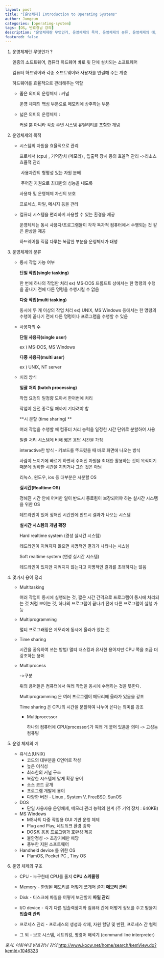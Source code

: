 ```yaml
---
layout: post
title: "[운영체제] Introduction to Operating Systems"
author: Jungeun
categories: [operating-system]
tags: [OS, 반효경님 강의]
description: "운영체제란 무엇인가, 운영체제의 목적, 운영체제의 분류, 운영체제의 예, 운영체제의 구조"
featured: false
---
```


1. 운영체제란 무엇인가 ?

   일종의 소프트웨어, 컴퓨터 하드웨어 바로 윗 단에 설치되는 소프트웨어 

   컴퓨터 하드웨어와 각종 소프트웨어와 사용자를 연결해 주는 계층

   하드웨어를 효율적으로 관리해주는 역할

   - 좁은 의미의 운영체제 : 커널

     운영 체제의 핵심 부분으로 메모리에 상주하는 부분

   - 넓은 의미의 운영체제 : 

     커널 뿐 아니라 각종 주변 시스템 유틸리티를 포함한 개념

2. 운영체제의 목적

   - 시스템의 자원을 효율적으로 관리

     프로세서 (cpu) , 기억장치 (메모리) , 입출력 장치 등의 효율적 관리 ->리소스 효율적 관리

     ​	사용자간의 형평성 있는 자원 분배

     ​	주어진 자원으로 최대한의 성능을 내도록

     사용자 및 운영체제 자신의 보호

     프로세스, 파일, 메시지 등을 관리

   - 컴퓨터 시스템을 편리하게 사용할 수 있는 환경을 제공

     운영체제는 동시 사용자/프로그램들이 각각 독자적 컴퓨터에서 수행되는 것 같은 환상을 제공

     하드웨어를 직접 다루는 복잡한 부분을 운영체제가 대행

3. 운영체제의 분류

   - 동시 작업 가능 여부

     **단일 작업(single tasking)**

     한 번에 하나의 작업만 처리 ex) MS-DOS 프롬프트 상에서는 한 명령의 수행을 끝내기 전에 다른 명령을 수행시킬 수 없음

     **다중 작업(multi tasking)**

     동시에 두 개 이상의 작업 처리 ex) UNIX, MS Windows 등에서는 한 명령의 수행이 끝나기 전에 다른 명령이나 프로그램을 수행할 수 있음

   - 사용자의 수

     **단일 사용자(single user)** 

     ex ) MS-DOS, MS Windows

     **다중 사용자(multi user)**

     ex ) UNIX, NT server

   - 처리 방식

     **일괄 처리 (batch processing)**

     작업 요청의 일정량 모아서 한꺼번에 처리

     작업이 완전 종료될 때까지 기다려야 함

     **시 분할 (time sharing) **

     여러 작업을 수행할 때 컴퓨터 처리 능력을 일정한 시간 단위로 분할하여 사용

     일괄 처리 시스템에 비해 짧은 응답 시간을 가짐

     interactive한 방식 - 키보드를 뚜드렸을 때 바로 화면에 나오는 방식

     사람이 느끼기에 빠르게 하면서 주어진 자원을 최대한 활용하는 것이 목적이기 때문에 정확한 시간을 지키거나 그런 것은 아님

     리눅스, 윈도우, ios 등 대부분은 시분할 OS

     **실시간(Realtime OS)**

     정해진 시간 안에 어떠한 일이 반드시 종료됨이 보장되어야 하는 실시간 시스템을 위한 OS

     데드라인이 있어 정해진 시간안에 반드시 결과가 나오는 시스템

     **실시간 시스템의 개념 확장**

     Hard realtime system (경성 실시간 시스템)

     데드라인이 지켜지지 않으면 치명적인 결과가 나타나는 시스템

     Soft realtime system (연성 실시간 시스템)

     데드라인이 있지만 지켜지지 않는다고 치명적인 결과를 초래하지는 않음

4. 몇가지 용어 정리

   - Multitasking

     여러 작업이 동시에 실행되는 것, 짧은 시간 간격으로 프로그램이 동시에 처리되는 것 처럼 보이는 것, 하나의 프로그램이 끝나기 전에 다른 프로그램이 실행 가능

   - Multiprogramming

     멀티 프로그래밍은 메모리에 동시에 올라가 있는 것 

   - Time sharing

     시간을 공유하여 쓰는 방법/ 멀티 태스킹과 유사한 용어지만 CPU 쪽을 조금 더 강조하는 용어

   - Multiprocess

     ->구분

     위의 용어들은 컴퓨터에서 여러 작업을 동시에 수행하는 것을 뜻한다.

     Multiprogramming 은 여러 프로그램이 메모리에 올라가 있음을 강조

     Time sharing 은 CPU의 시간을 분할하여 나누어 쓴다는 의미를 강조

     - Multiprocessor

       하나의 컴퓨터에 CPU(processor)가 여러 개 붙어 있음을 의미 -> 고성능 컴퓨팅

5. 운영 체제의 예

   - 유닉스(UNIX) 
     - 코드의 대부분을 C언어로 작성
     - 높은 이식성
     - 최소한의 커널 구조
     - 복잡한 시스템에 맞게 확장 용이 
     - 소스 코드 공개
     - 프로그램 개발에 용이
     - 다양한 버전 - Linux , System V, FreeBSD, SunOS
   - DOS
     - 단일 사용자용 운영체제, 메모리 관리 능력의 한계 (주 기억 장치 : 640KB)
   - MS Windows
     - MS사의 다중 작업용 GUI 기반 운영 체제
     - Plug and Play, 네트워크 환경 강화
     - DOS용 응용 프로그램과 호환성 제공
     - 불안정성 -> 초창기에만 해당
     - 풍부한 지원 소프트웨어
   - Handheld device 를 위한 OS
     - PlamOS, Pocket PC , Tiny OS

6. 운영 체제의 구조

   - CPU - 누구한테 CPU를 줄지 **CPU 스케줄링**

   - Memory - 한정된 메모리를 어떻게 쪼개어 쓸지 **메모리 관리**

   - Disk - 디스크에 파일을 어떻게 보관할지 **파일 관리**

   - I/O device - 각기 다른 입출력장치와 컴퓨터 간에 어떻게 정보를 주고 받을지 **입출력 관리**

   - 프로세스 관리 - 프로세스의 생성과 삭제, 자원 할당 및 반환, 프로세스 간 협력

   - 그 외 - 보호 시스템, 네트워킹, 명령어 해석기 (command line interpreter)







*출처: 이화여대 반효경님 강의* http://www.kocw.net/home/search/kemView.do?kemId=1046323